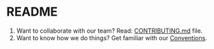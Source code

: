 # README

1. Want to collaborate with our team? Read: [CONTRIBUTING.md](CONTRIBUTING.md) file.
2. Want to know how we do things? Get familiar with our [Conventions](./conventions/).